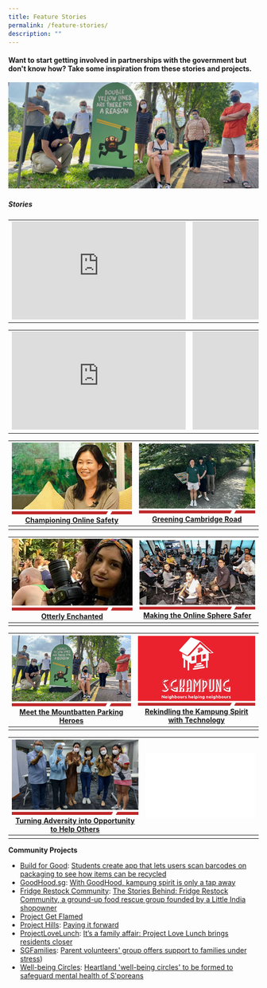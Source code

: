 ```yaml
---
title: Feature Stories
permalink: /feature-stories/
description: ""
---
```

#### **Want to start getting involved in partnerships with the government but don't know how? Take some inspiration from these stories and projects.**

![Mountbatten Parking Heroes](/images/img_mountbatten-parking-hero---1296x550.jpg)

##### **Stories**

<table>
 <tbody><tr>
  <td><iframe width="350" height="197" src="https://www.youtube.com/embed/hXDrydjN6YA?si=7-b83B80opawml-8" title="YouTube video player" frameborder="0" allow="accelerometer; autoplay; clipboard-write; encrypted-media; gyroscope; picture-in-picture; web-share" allowfullscreen=""></iframe></td>
  <td><iframe width="350" height="197" src="https://www.youtube.com/embed/Op59MmD3hCM?si=hAW2zW8VKt13lRFD" title="YouTube video player" frameborder="0" allow="accelerometer; autoplay; clipboard-write; encrypted-media; gyroscope; picture-in-picture; web-share" allowfullscreen=""></iframe></td>
 </tr>
</tbody></table>
<table>
 <tbody><tr>
  <td><iframe width="350" height="197" src="https://www.youtube.com/embed/4i9bShjI8wk?si=NcSzWPqYVqPj9O8p" title="YouTube video player" frameborder="0" allow="accelerometer; autoplay; clipboard-write; encrypted-media; gyroscope; picture-in-picture; web-share" allowfullscreen=""></iframe></td>
  <td><iframe width="350" height="197" src="https://www.youtube.com/embed/5EUBAoSq5Hk?si=Q9LljYJDCA3uYgef" title="YouTube video player" frameborder="0" allow="accelerometer; autoplay; clipboard-write; encrypted-media; gyroscope; picture-in-picture; web-share" allowfullscreen=""></iframe></td>
 </tr>
</tbody></table>

|![Championing Online Safety](/images/Get%20inspired/champion2.jpg)<br>[Championing Online Safety](https://www.sg/stories/anita-low-lim---a-champion-of-online-safety)|![Greening Cambridge Road](/images/Get%20inspired/greening-cambridge-road2.jpg)<br>[Greening Cambridge Road](https://www.straitstimes.com/singapore/cambridge-road-residents-are-greening-their-neighbourhood-from-the-ground-up-heres-how-theyre-doing-it)
| -------- | -------- |
|    |    |

|![Otterly Enchanted](/images/Get%20inspired/otterly-enchanted2.jpg)<br>[Otterly Enchanted](https://www.sg/stories/anusha-shivram-youth-stewards-of-nature-afa)|![Making Online Sphere Safer](/images/Get%20inspired/online-sphere-safer2.jpg)<br>[Making the Online Sphere Safer](https://www.straitstimes.com/singapore/this-22-year-old-is-tackling-online-harms-to-make-the-online-sphere-safer-for-her-peers)
| -------- | -------- |
|    |    |

|![Mountbatten Parking Heroes](/images/Get%20inspired/mountbatten-parking-heroes2.jpg)<br>[Meet the Mountbatten Parking Heroes](https://www.sg/stories/mountbatten-parking-heroes)|![Rekindling Kampung Spirit](/images/Get%20inspired/rekindling-kampung-spirit2.jpg)<br>[Rekindling the Kampung Spirit with Technology](https://www.sg/stories/sgkampung)
| -------- | -------- |
|    |    |

|![Turning Adversity into Opportunities](/images/Get%20inspired/adversityintoopportunities.jpg)<br>[Turning Adversity into Opportunity to Help Others](https://www.straitstimes.com/singapore/mother-of-kids-with-special-needs-turns-adversity-into-an-opportunity-to-help-others)|![](/images/Get%20inspired/blank-story.jpg)
| -------- | -------- |
|    |    |

**Community Projects**

* [Build for Good](https://www.build.gov.sg): [Students create app that lets users scan barcodes on packaging to see how items can be recycled](https://www.straitstimes.com/singapore/students-create-app-that-lets-users-scan-barcodes-on-packaging-to-see-how-items-can-be-recycled)
* [GoodHood.sg](https://www.goodhoodsg.com): [With GoodHood, kampung spirit is only a tap away](https://www.goodhoodsg.com/post/with-goodhood-kampung-spirit-is-only-a-tap-away)
* [Fridge Restock Community](https://www.frc.sg): [The Stories Behind: Fridge Restock Community, a ground-up food rescue group founded by a Little India shopowner](https://www.todayonline.com/singapore/stories-behind-fridge-restock-community-daniel-yap-2164221)
* [Project Get Flamed](https://www.projgetflamed.com/about/our-journey)
* [Project Hills](https://www.theprojecthills.com): [Paying it forward](https://www.gov.sg/article/zulayqha-zulkifli)
* [ProjectLoveLunch](https://www.projectlovelunch.com/about): [It’s a family affair: Project Love Lunch brings residents closer](https://pride.kindness.sg/its-a-family-affair-yishun-block-carnival-brings-residents-together/)
* [SGFamilies](https://www.facebook.com/SGFamilies/): [Parent volunteers' group offers support to families under stress](https://www.straitstimes.com/opinion/forum/forum-parent-volunteers-group-offers-support-to-families-under-stress?fbclid=IwAR3-AivF0sb2UvWC6Fu74RvboOww_uKFT2VeRs_JzMwyUn2beAqNz_FGpTo))
* [Well-being Circles](https://www.wellbeingcircles.sg/): [Heartland 'well-being circles' to be formed to safeguard mental health of S'poreans](https://www.straitstimes.com/singapore/community/nationwide-network-for-citizens-mental-health-to-run-well-being-circles)